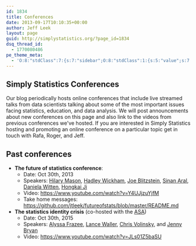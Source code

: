 ```yaml
---
id: 1834
title: Conferences
date: 2013-09-17T10:10:35+00:00
author: Jeff Leek
layout: page
guid: http://simplystatistics.org/?page_id=1834
dsq_thread_id:
  - 1770080486
pe_theme_meta:
  - 'O:8:"stdClass":7:{s:7:"sidebar";O:8:"stdClass":1:{s:5:"value";s:7:"default";}s:2:"bg";O:8:"stdClass":9:{s:4:"type";s:5:"image";s:5:"video";s:74:"http://simplystatistics.org/wp-content/themes/visia/images/video/video.mp4";s:7:"gallery";s:2:"-1";s:10:"background";s:65:"http://simplystatistics.org/wp-content/themes/visia/images/bg.jpg";s:9:"headlines";a:3:{i:0;s:19:"Creative solutions.";i:1;s:15:"Creative ideas.";i:2;s:16:"Creative design.";}s:6:"label1";s:10:"Learn more";s:4:"url1";s:9:"#about-us";s:6:"label2";s:7:"Buy Now";s:4:"url2";s:1:"#";}s:4:"blog";O:8:"stdClass":6:{s:5:"count";s:2:"10";s:5:"pager";s:3:"yes";s:6:"sticky";s:3:"yes";s:8:"category";s:0:"";s:3:"tag";s:0:"";s:6:"format";s:0:"";}s:9:"portfolio";O:8:"stdClass":1:{s:5:"count";s:0:"";}s:8:"services";O:8:"stdClass":1:{s:10:"background";s:65:"http://simplystatistics.org/wp-content/themes/visia/images/bg.jpg";}s:7:"clients";O:8:"stdClass":1:{s:10:"background";s:65:"http://simplystatistics.org/wp-content/themes/visia/images/bg.jpg";}s:10:"background";O:8:"stdClass":2:{s:10:"background";s:65:"http://simplystatistics.org/wp-content/themes/visia/images/bg.jpg";s:8:"parallax";s:3:"yes";}}'
---
```


## Simply Statistics Conferences

Our blog periodically hosts online conferences that include live streamed talks from data scientists talking about some of the most important issues facing statistics, education, and data analysis. We will post announcements about new conferences on this page and also link to the videos from previous conferences we've hosted. If you are interested in Simply Statistics hosting and promoting an online conference on a particular topic get in touch with Rafa, Roger, and Jeff.

## Past conferences

* __The future of statistics conference__: 
    * Date: Oct 30th, 2013
    * Speakers: [Hilary Mason](http://www.hilarymason.com/), [Hadley Wickham](http://had.co.nz/), [Joe Blitzstein](http://www.people.fas.harvard.edu/~blitz/Site/Home.html), [Sinan Aral](http://web.mit.edu/sinana/www/), [Daniela Witten](http://www.biostat.washington.edu/~dwitten/), [Hongkai Ji](http://www.biostat.jhsph.edu/~hji/)
    * Video: https://www.youtube.com/watch?v=Y4UJjzuYjfM
    * Take home messages: https://github.com/jtleek/futureofstats/blob/master/README.md
* __The statistics identity crisis__ (co-hosted with the [ASA](http://www.amstat.org/))
    * Date: Oct 30th, 2015
    * Speakers: [Alyssa Frazee](http://alyssafrazee.com/), [Lance Waller](http://web1.sph.emory.edu/users/lwaller/), [Chris Volinsky](http://www2.research.att.com/~volinsky/), and [Jenny Bryan](http://www.stat.ubc.ca/~jenny/)
    * Video: https://www.youtube.com/watch?v=JLs01Z5baSU
    


